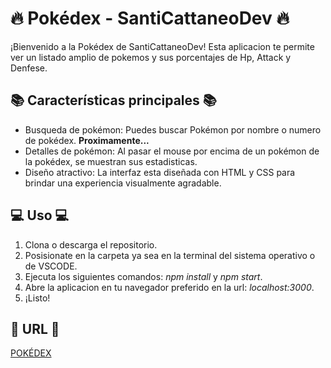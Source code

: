 # 🔥 Pokédex - SantiCattaneoDev 🔥

¡Bienvenido a la Pokédex de SantiCattaneoDev! Esta aplicacion te permite ver un listado amplio de pokemos y sus porcentajes de Hp, Attack y Denfese.

## 📚 Características principales 📚

* Busqueda de pokémon: Puedes buscar Pokémon por nombre o numero de pokédex. **Proximamente...**
* Detalles de pokémon: Al pasar el mouse por encima de un pokémon de la pokédex, se muestran sus estadisticas.
* Diseño atractivo: La interfaz esta diseñada con HTML y CSS para brindar una experiencia visualmente agradable.

## 💻 Uso 💻

1. Clona o descarga el repositorio.
2. Posisionate en la carpeta ya sea en la terminal del sistema operativo o de VSCODE.
3. Ejecuta los siguientes comandos: _npm install_ y _npm start_.
4. Abre la aplicacion en tu navegador preferido en la url: _localhost:3000_.
5. ¡Listo!

## 🔗 URL 🔗

[POKÉDEX](https://pokedexsc.onrender.com)